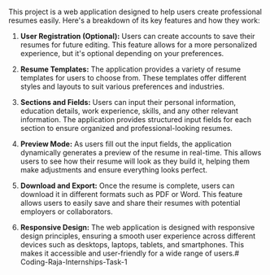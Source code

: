 This project is a web application designed to help users create professional resumes easily. Here's a breakdown of its key features and how they work:

1. **User Registration (Optional):** Users can create accounts to save their resumes for future editing. This feature allows for a more personalized experience, but it's optional depending on your preferences.

2. **Resume Templates:** The application provides a variety of resume templates for users to choose from. These templates offer different styles and layouts to suit various preferences and industries.

3. **Sections and Fields:** Users can input their personal information, education details, work experience, skills, and any other relevant information. The application provides structured input fields for each section to ensure organized and professional-looking resumes.

4. **Preview Mode:** As users fill out the input fields, the application dynamically generates a preview of the resume in real-time. This allows users to see how their resume will look as they build it, helping them make adjustments and ensure everything looks perfect.

5. **Download and Export:** Once the resume is complete, users can download it in different formats such as PDF or Word. This feature allows users to easily save and share their resumes with potential employers or collaborators.

6. **Responsive Design:** The web application is designed with responsive design principles, ensuring a smooth user experience across different devices such as desktops, laptops, tablets, and smartphones. This makes it accessible and user-friendly for a wide range of users.# Coding-Raja-Internships-Task-1
